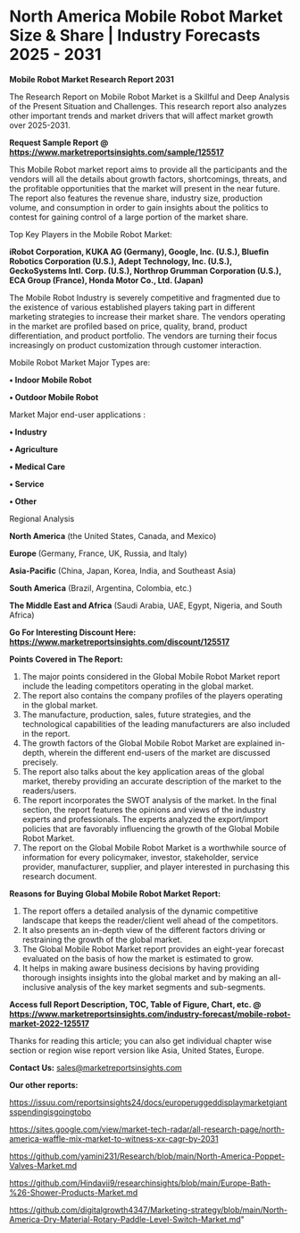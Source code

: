 # North America Mobile Robot Market Size & Share | Industry Forecasts 2025 - 2031

<strong>Mobile Robot Market Research Report 2031</strong>

The Research Report on Mobile Robot Market is a Skillful and Deep Analysis of the Present Situation and Challenges. This research report also analyzes other important trends and market drivers that will affect market growth over 2025-2031.

<strong>Request Sample Report @ <a href=https://www.marketreportsinsights.com/sample/125517>https://www.marketreportsinsights.com/sample/125517</a></strong>

This Mobile Robot market report aims to provide all the participants and the vendors will all the details about growth factors, shortcomings, threats, and the profitable opportunities that the market will present in the near future. The report also features the revenue share, industry size, production volume, and consumption in order to gain insights about the politics to contest for gaining control of a large portion of the market share.

Top Key Players in the Mobile Robot Market:

<strong>iRobot Corporation, KUKA AG (Germany), Google, Inc. (U.S.), Bluefin Robotics Corporation (U.S.), Adept Technology, Inc. (U.S.), GeckoSystems Intl. Corp. (U.S.), Northrop Grumman Corporation (U.S.), ECA Group (France), Honda Motor Co., Ltd. (Japan)</strong>

The Mobile Robot Industry is severely competitive and fragmented due to the existence of various established players taking part in different marketing strategies to increase their market share. The vendors operating in the market are profiled based on price, quality, brand, product differentiation, and product portfolio. The vendors are turning their focus increasingly on product customization through customer interaction.

Mobile Robot Market Major Types are:

<strong>• Indoor Mobile Robot

• Outdoor Mobile Robot</strong>

Market Major end-user applications :

<strong>• Industry

• Agriculture

• Medical Care

• Service

• Other</strong>

Regional Analysis

</u><strong><b>North America</b></strong> (the United States, Canada, and Mexico)

<strong><b>Europe </b></strong>(Germany, France, UK, Russia, and Italy)

<strong><b>Asia-Pacific</b></strong> (China, Japan, Korea, India, and Southeast Asia)

<strong><b>South America</b></strong> (Brazil, Argentina, Colombia, etc.)

<strong><b>The Middle East and Africa</b></strong> (Saudi Arabia, UAE, Egypt, Nigeria, and South Africa)

<strong>Go For Interesting Discount Here: <a href=https://www.marketreportsinsights.com/discount/125517>https://www.marketreportsinsights.com/discount/125517</a></strong>

<strong>Points Covered in The Report:</strong>
<ol>
  <li>The major points considered in the Global Mobile Robot Market report include the leading competitors operating in the global market.</li>
  <li>The report also contains the company profiles of the players operating in the global market.</li>
  <li>The manufacture, production, sales, future strategies, and the technological capabilities of the leading manufacturers are also included in the report.</li>
  <li>The growth factors of the Global Mobile Robot Market are explained in-depth, wherein the different end-users of the market are discussed precisely.</li>
  <li>The report also talks about the key application areas of the global market, thereby providing an accurate description of the market to the readers/users.</li>
  <li>The report incorporates the SWOT analysis of the market. In the final section, the report features the opinions and views of the industry experts and professionals. The experts analyzed the export/import policies that are favorably influencing the growth of the Global Mobile Robot Market.</li>
  <li>The report on the Global Mobile Robot Market is a worthwhile source of information for every policymaker, investor, stakeholder, service provider, manufacturer, supplier, and player interested in purchasing this research document.</li>
</ol>
<strong>Reasons for Buying Global Mobile Robot Market Report:</strong>

<ol>
  <li>The report offers a detailed analysis of the dynamic competitive landscape that keeps the reader/client well ahead of the competitors.</li>
  <li>It also presents an in-depth view of the different factors driving or restraining the growth of the global market.</li>
  <li>The Global Mobile Robot Market report provides an eight-year forecast evaluated on the basis of how the market is estimated to grow.</li>
  <li>It helps in making aware business decisions by having providing thorough insights insights into the global market and by making an all-inclusive analysis of the key market segments and sub-segments.</li>
</ol>
<strong>Access full Report Description, TOC, Table of Figure, Chart, etc. @ <a href=https://www.marketreportsinsights.com/industry-forecast/mobile-robot-market-2022-125517>https://www.marketreportsinsights.com/industry-forecast/mobile-robot-market-2022-125517</a></strong>


Thanks for reading this article; you can also get individual chapter wise section or region wise report version like Asia, United States, Europe.

<strong>Contact Us:</strong>
sales@marketreportsinsights.com

<strong>Our other reports:</strong>

<a href=https://issuu.com/reportsinsights24/docs/europeruggeddisplaymarketgiantsspendingisgoingtobo>https://issuu.com/reportsinsights24/docs/europeruggeddisplaymarketgiantsspendingisgoingtobo</a>

<a href=https://sites.google.com/view/market-tech-radar/all-research-page/north-america-waffle-mix-market-to-witness-xx-cagr-by-2031>https://sites.google.com/view/market-tech-radar/all-research-page/north-america-waffle-mix-market-to-witness-xx-cagr-by-2031</a>

<a href=https://github.com/yamini231/Research/blob/main/North-America-Poppet-Valves-Market.md>https://github.com/yamini231/Research/blob/main/North-America-Poppet-Valves-Market.md</a>

<a href=https://github.com/Hindavii9/researchinsights/blob/main/Europe-Bath-%26-Shower-Products-Market.md>https://github.com/Hindavii9/researchinsights/blob/main/Europe-Bath-%26-Shower-Products-Market.md</a>

<a href=https://github.com/digitalgrowth4347/Marketing-strategy/blob/main/North-America-Dry-Material-Rotary-Paddle-Level-Switch-Market.md>https://github.com/digitalgrowth4347/Marketing-strategy/blob/main/North-America-Dry-Material-Rotary-Paddle-Level-Switch-Market.md</a>"
